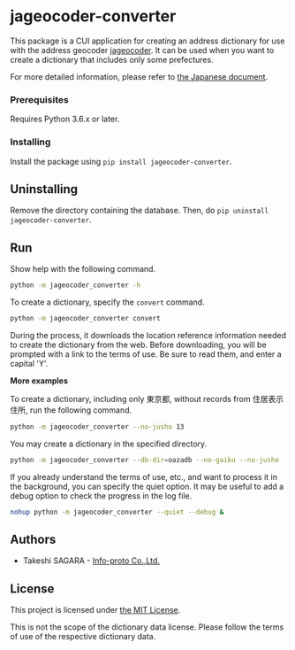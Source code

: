 # jageocoder-converter

This package is a CUI application for creating an address dictionary for use with the address geocoder [jageocoder](https://github.com/t-sagara/jageocoder).
It can be used when you want to create a dictionary that includes only some prefectures.

For more detailed information, please refer to
[the Japanese document](doc/index.rst).

### Prerequisites

Requires Python 3.6.x or later.

### Installing

Install the package using `pip install jageocoder-converter`.

## Uninstalling

Remove the directory containing the database.
Then, do `pip uninstall jageocoder-converter`.

## Run

Show help with the following command.

```sh
python -m jageocoder_converter -h
``` 

To create a dictionary, specify the `convert` command.

```sh
python -m jageocoder_converter convert
```

During the process, it downloads the location reference information
needed to create the dictionary from the web. Before downloading,
you will be prompted with a link to the terms of use.
Be sure to read them, and enter a capital 'Y'.

**More examples**

To create a dictionary, including only 東京都,
without records from 住居表示住所, run the following command.

```sh
python -m jageocoder_converter --no-jusho 13
```

You may create a dictionary in the specified directory.

```sh
python -m jageocoder_converter --db-dir=oazadb --no-gaiku --no-jusho
```

If you already understand the terms of use, etc., and want to process it
in the background, you can specify the quiet option. It may be useful
to add a debug option to check the progress in the log file.

```sh
nohup python -m jageocoder_converter --quiet --debug &
```

## Authors

* Takeshi SAGARA - [Info-proto Co.,Ltd.](https://www.info-proto.com/)

## License

This project is licensed under [the MIT License](https://opensource.org/licenses/mit-license.php).

This is not the scope of the dictionary data license.
Please follow the terms of use of the respective dictionary data.
